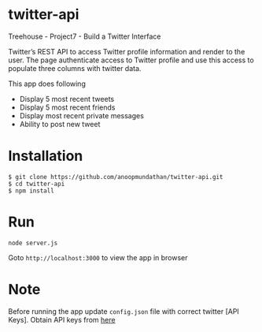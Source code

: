 # twitter-api
Treehouse - Project7 - Build a Twitter Interface

Twitter’s REST API to access Twitter profile information and render to the user. The page authenticate access to Twitter profile and use this access to populate three columns with twitter data.

This app does following 
 * Display 5 most recent tweets
 * Display 5 most recent friends 
 * Display most recent private messages
 * Ability to post new tweet

# Installation
```
$ git clone https://github.com/anoopmundathan/twitter-api.git
$ cd twitter-api
$ npm install 
```
# Run
```
node server.js
```
Goto ```http://localhost:3000``` to view the app in browser

# Note

Before running the app update ```config.json``` file with correct twitter [API Keys]. Obtain API keys from [here](https://apps.twitter.com/)



